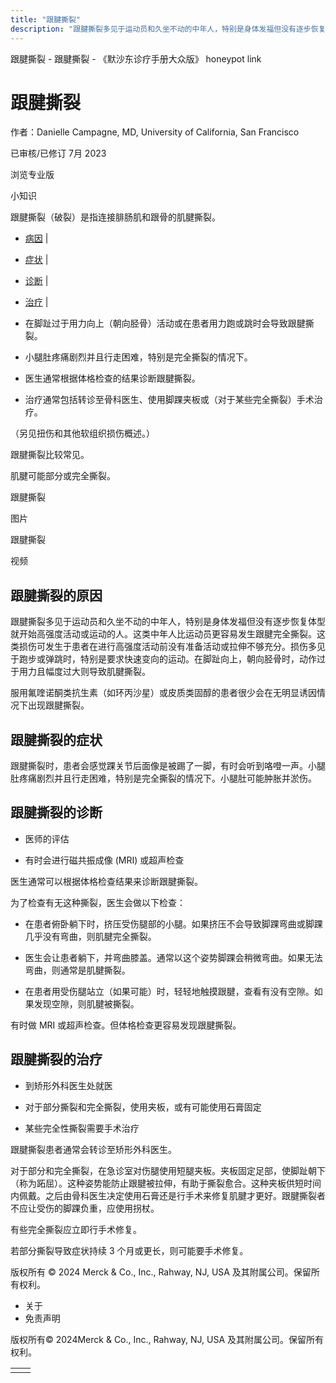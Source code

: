 ```yaml
---
title: "跟腱撕裂"
description: "跟腱撕裂多见于运动员和久坐不动的中年人，特别是身体发福但没有逐步恢复体型就开始高强度活动或运动的人。这类中年人比运动员更容易发生跟腱完全撕裂。这类损伤可发生于患者在进行高强度活动前没有准备活动或拉伸不够充分。损伤多见于跑步或弹跳时，特别是要求快速变向的运动。在脚趾向上，朝向胫骨时，动作过于用力且幅度过大则导致肌腱撕裂。"
---
```


﻿跟腱撕裂 \- 跟腱撕裂 \- 《默沙东诊疗手册大众版》 honeypot link

# 跟腱撕裂

作者：Danielle Campagne, MD, University of California, San Francisco

已审核/已修订 7月 2023

浏览专业版

小知识

跟腱撕裂（破裂）是指连接腓肠肌和跟骨的肌腱撕裂。

- [病因](#病因_v36936907_zh) \|
- [症状](#症状_v14002970_zh) \|
- [诊断](#诊断_v13968314_zh) \|
- [治疗](#治疗_v13968323_zh) \|

- 在脚趾过于用力向上（朝向胫骨）活动或在患者用力跑或跳时会导致跟腱撕裂。

- 小腿肚疼痛剧烈并且行走困难，特别是完全撕裂的情况下。

- 医生通常根据体格检查的结果诊断跟腱撕裂。

- 治疗通常包括转诊至骨科医生、使用脚踝夹板或（对于某些完全撕裂）手术治疗。


（另见扭伤和其他软组织损伤概述。）

跟腱撕裂比较常见。

肌腱可能部分或完全撕裂。

跟腱撕裂



图片

跟腱撕裂



视频

## 跟腱撕裂的原因

跟腱撕裂多见于运动员和久坐不动的中年人，特别是身体发福但没有逐步恢复体型就开始高强度活动或运动的人。这类中年人比运动员更容易发生跟腱完全撕裂。这类损伤可发生于患者在进行高强度活动前没有准备活动或拉伸不够充分。损伤多见于跑步或弹跳时，特别是要求快速变向的运动。在脚趾向上，朝向胫骨时，动作过于用力且幅度过大则导致肌腱撕裂。

服用氟喹诺酮类抗生素（如环丙沙星）或皮质类固醇的患者很少会在无明显诱因情况下出现跟腱撕裂。

## 跟腱撕裂的症状

跟腱撕裂时，患者会感觉踝关节后面像是被踢了一脚，有时会听到咯噔一声。小腿肚疼痛剧烈并且行走困难，特别是完全撕裂的情况下。小腿肚可能肿胀并淤伤。

## 跟腱撕裂的诊断

- 医师的评估

- 有时会进行磁共振成像 (MRI) 或超声检查


医生通常可以根据体格检查结果来诊断跟腱撕裂。

为了检查有无这种撕裂，医生会做以下检查：

- 在患者俯卧躺下时，挤压受伤腿部的小腿。如果挤压不会导致脚踝弯曲或脚踝几乎没有弯曲，则肌腱完全撕裂。

- 医生会让患者躺下，并弯曲膝盖。通常以这个姿势脚踝会稍微弯曲。如果无法弯曲，则通常是肌腱撕裂。

- 在患者用受伤腿站立（如果可能）时，轻轻地触摸跟腱，查看有没有空隙。如果发现空隙，则肌腱被撕裂。


有时做 MRI 或超声检查。但体格检查更容易发现跟腱撕裂。

## 跟腱撕裂的治疗

- 到矫形外科医生处就医

- 对于部分撕裂和完全撕裂，使用夹板，或有可能使用石膏固定

- 某些完全性撕裂需要手术治疗


跟腱撕裂患者通常会转诊至矫形外科医生。

对于部分和完全撕裂，在急诊室对伤腿使用短腿夹板。夹板固定足部，使脚趾朝下（称为跖屈）。这种姿势能防止跟腱被拉伸，有助于撕裂愈合。这种夹板供短时间内佩戴。之后由骨科医生决定使用石膏还是行手术来修复肌腱才更好。跟腱撕裂者不应让受伤的脚踝负重，应使用拐杖。

有些完全撕裂应立即行手术修复。

若部分撕裂导致症状持续 3 个月或更长，则可能要手术修复。



版权所有 © 2024
Merck & Co., Inc., Rahway, NJ, USA 及其附属公司。保留所有权利。

- 关于
- 免责声明

版权所有© 2024Merck & Co., Inc., Rahway, NJ, USA 及其附属公司。保留所有权利。

|     |     |
| --- | --- |
|  |  |